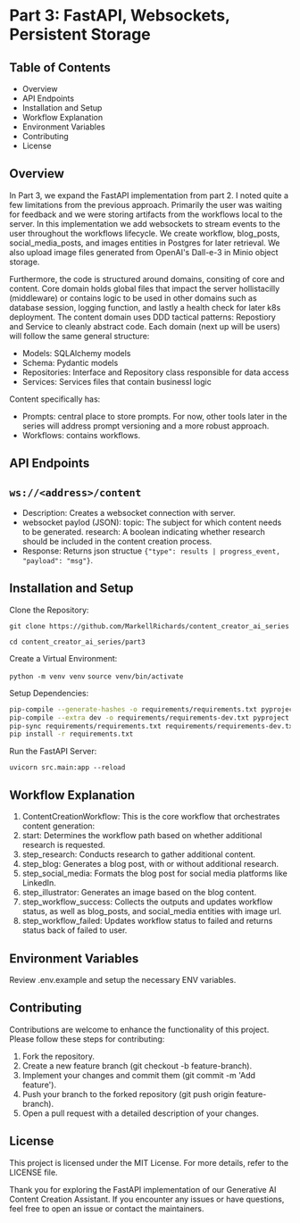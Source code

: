 # Part 3: FastAPI, Websockets, Persistent Storage

## Table of Contents

- Overview
- API Endpoints
- Installation and Setup
- Workflow Explanation
- Environment Variables
- Contributing
- License

## Overview

In Part 3, we expand the FastAPI implementation from part 2. I noted quite a few limitations from the previous approach. Primarily the user was waiting for feedback and we were storing artifacts from the workflows local to the server. In this implementation we add websockets to stream events to the user throughout the workflows lifecycle. We create workflow, blog_posts, social_media_posts, and images entities in Postgres for later retrieval. We also upload image files generated from OpenAI's Dall-e-3 in Minio object storage.

Furthermore, the code is structured around domains, consiting of core and content. Core domain holds global files that impact the server hollistacilly (middleware) or contains logic to be used in other domains such as database session, logging function, and lastly a health check for later k8s deployment. The content domain uses DDD tactical patterns: Repostiory and Service to cleanly abstract code. Each domain (next up will be users) will follow the same general structure:

- Models: SQLAlchemy models
- Schema: Pydantic models
- Repositories: Interface and Repository class responsible for data access
- Services: Services files that contain businessl logic

Content specifically has:

- Prompts: central place to store prompts. For now, other tools later in the series will address prompt versioning and a more robust approach.
- Workflows: contains workflows.

## API Endpoints

## `ws://<address>/content`

- Description: Creates a websocket connection with server.
- websocket paylod (JSON):
  topic: The subject for which content needs to be generated.
  research: A boolean indicating whether research should be included in the content creation process.
- Response: Returns json structue `{"type": results | progress_event, "payload": "msg"}`.

## Installation and Setup

Clone the Repository:

`git clone https://github.com/MarkellRichards/content_creator_ai_series`

`cd content_creator_ai_series/part3 `

Create a Virtual Environment:

`python -m venv venv`
`source venv/bin/activate`

Setup Dependencies:

```bash
pip-compile --generate-hashes -o requirements/requirements.txt pyproject.toml
pip-compile --extra dev -o requirements/requirements-dev.txt pyproject.toml
pip-sync requirements/requirements.txt requirements/requirements-dev.txt
pip install -r requirements.txt
```

Run the FastAPI Server:

`uvicorn src.main:app --reload`

## Workflow Explanation

1. ContentCreationWorkflow: This is the core workflow that orchestrates content generation:
2. start: Determines the workflow path based on whether additional research is requested.
3. step_research: Conducts research to gather additional content.
4. step_blog: Generates a blog post, with or without additional research.
5. step_social_media: Formats the blog post for social media platforms like LinkedIn.
6. step_illustrator: Generates an image based on the blog content.
7. step_workflow_success: Collects the outputs and updates workflow status, as well as blog_posts, and social_media entities with image url.
8. step_workflow_failed: Updates workflow status to failed and returns status back of failed to user.

## Environment Variables

Review .env.example and setup the necessary ENV variables.

## Contributing

Contributions are welcome to enhance the functionality of this project. Please follow these steps for contributing:

1. Fork the repository.
2. Create a new feature branch (git checkout -b feature-branch).
3. Implement your changes and commit them (git commit -m 'Add feature').
4. Push your branch to the forked repository (git push origin feature-branch).
5. Open a pull request with a detailed description of your changes.

## License

This project is licensed under the MIT License. For more details, refer to the LICENSE file.

Thank you for exploring the FastAPI implementation of our Generative AI Content Creation Assistant. If you encounter any issues or have questions, feel free to open an issue or contact the maintainers.
